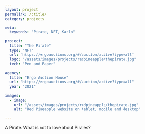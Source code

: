 ```yaml
---
layout: project
permalink: /:title/
category: projects

meta:
  keywords: "Pirate, NFT, Karlo"

project:
  title: "The Pirate"
  type: "NFT"
  url: "https://ergoauctions.org/#/auction/active?type=all"
  logo: "/assets/images/projects/redpineapple/thepirate.jpg"
  tech: "Pen and Paper"
  
agency: 
  title: "Ergo Auction House"
  url: "https://ergoauctions.org/#/auction/active?type=all"
  year: "2021"

images:
  - image:
    url: "/assets/images/projects/redpineapple/thepirate.jpg"
    alt: "Red Pineapple website on tablet, mobile and desktop"

---
```

<p>A Pirate. What is not to love about Pirates?</p>

